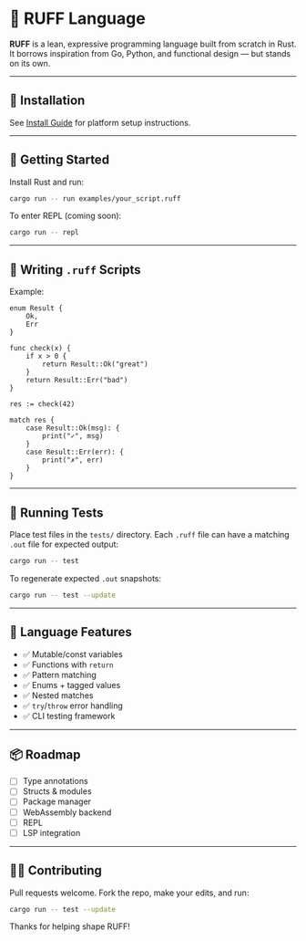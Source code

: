 # 🐾 RUFF Language

**RUFF** is a lean, expressive programming language built from scratch in Rust. It borrows inspiration from Go, Python, and functional design — but stands on its own.

---

## 🧩 Installation

See [Install Guide](docs/install.md) for platform setup instructions.

---

## 🚀 Getting Started

Install Rust and run:

```bash
cargo run -- run examples/your_script.ruff
```

To enter REPL (coming soon):

```bash
cargo run -- repl
```

---

## 📄 Writing `.ruff` Scripts

Example:

```ruff
enum Result {
    Ok,
    Err
}

func check(x) {
    if x > 0 {
        return Result::Ok("great")
    }
    return Result::Err("bad")
}

res := check(42)

match res {
    case Result::Ok(msg): {
        print("✓", msg)
    }
    case Result::Err(err): {
        print("✗", err)
    }
}
```

---

## 🧪 Running Tests

Place test files in the `tests/` directory. Each `.ruff` file can have a matching `.out` file for expected output:

```bash
cargo run -- test
```

To regenerate expected `.out` snapshots:

```bash
cargo run -- test --update
```

---

## 🧠 Language Features

* ✅ Mutable/const variables
* ✅ Functions with `return`
* ✅ Pattern matching
* ✅ Enums + tagged values
* ✅ Nested matches
* ✅ `try`/`throw` error handling
* ✅ CLI testing framework

---

## 📦 Roadmap

* [ ] Type annotations
* [ ] Structs & modules
* [ ] Package manager
* [ ] WebAssembly backend
* [ ] REPL
* [ ] LSP integration

---

## 👨‍💼 Contributing

Pull requests welcome. Fork the repo, make your edits, and run:

```bash
cargo run -- test --update
```

Thanks for helping shape RUFF!

